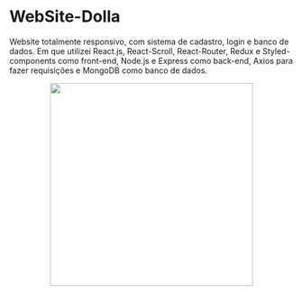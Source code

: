 # WebSite-Dolla
Website totalmente responsivo, com sistema de cadastro, login e banco de dados. Em que utilizei React.js, React-Scroll, React-Router, Redux e Styled-components como front-end, Node.js e Express como back-end, Axios para fazer requisições e MongoDB como banco de dados.

<div align="center">
  <img height="360" src="" />
</div>
